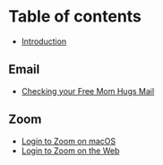 # Table of contents

* [Introduction](README.md)

## Email

* [Checking your Free Mom Hugs Mail](email/checking-your-free-mom-hugs-mail.md)

## Zoom

* [Login to Zoom on macOS](zoom/login-to-zoom-on-macos.md)
* [Login to Zoom on the Web](zoom/login-to-zoom-on-the-web.md)

